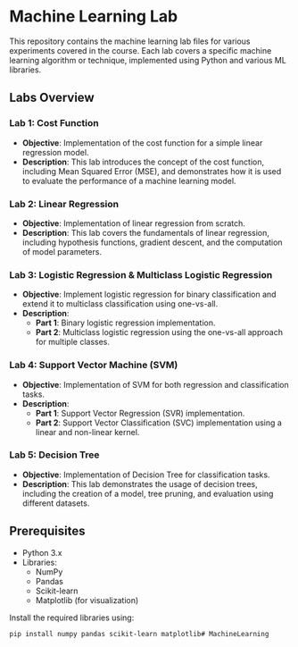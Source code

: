# Machine Learning Lab

This repository contains the machine learning lab files for various experiments covered in the course. Each lab covers a specific machine learning algorithm or technique, implemented using Python and various ML libraries.
  
## Labs Overview

### Lab 1: Cost Function
- **Objective**: Implementation of the cost function for a simple linear regression model.
- **Description**: This lab introduces the concept of the cost function, including Mean Squared Error (MSE), and demonstrates how it is used to evaluate the performance of a machine learning model.

### Lab 2: Linear Regression
- **Objective**: Implementation of linear regression from scratch.
- **Description**: This lab covers the fundamentals of linear regression, including hypothesis functions, gradient descent, and the computation of model parameters.

### Lab 3: Logistic Regression & Multiclass Logistic Regression
- **Objective**: Implement logistic regression for binary classification and extend it to multiclass classification using one-vs-all.
- **Description**: 
  - **Part 1**: Binary logistic regression implementation.
  - **Part 2**: Multiclass logistic regression using the one-vs-all approach for multiple classes.

### Lab 4: Support Vector Machine (SVM)
- **Objective**: Implementation of SVM for both regression and classification tasks.
- **Description**: 
  - **Part 1**: Support Vector Regression (SVR) implementation.
  - **Part 2**: Support Vector Classification (SVC) implementation using a linear and non-linear kernel.

### Lab 5: Decision Tree
- **Objective**: Implementation of Decision Tree for classification tasks.
- **Description**: This lab demonstrates the usage of decision trees, including the creation of a model, tree pruning, and evaluation using different datasets.

## Prerequisites
- Python 3.x
- Libraries:
  - NumPy
  - Pandas
  - Scikit-learn
  - Matplotlib (for visualization)
  
Install the required libraries using:
```bash
pip install numpy pandas scikit-learn matplotlib# MachineLearning
